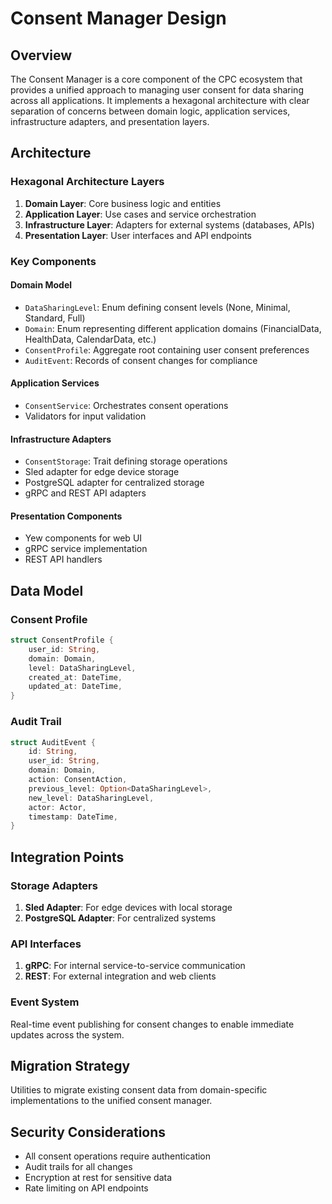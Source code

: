 # Consent Manager Design

## Overview

The Consent Manager is a core component of the CPC ecosystem that provides a unified approach to managing user consent for data sharing across all applications. It implements a hexagonal architecture with clear separation of concerns between domain logic, application services, infrastructure adapters, and presentation layers.

## Architecture

### Hexagonal Architecture Layers

1. **Domain Layer**: Core business logic and entities
2. **Application Layer**: Use cases and service orchestration
3. **Infrastructure Layer**: Adapters for external systems (databases, APIs)
4. **Presentation Layer**: User interfaces and API endpoints

### Key Components

#### Domain Model

- `DataSharingLevel`: Enum defining consent levels (None, Minimal, Standard, Full)
- `Domain`: Enum representing different application domains (FinancialData, HealthData, CalendarData, etc.)
- `ConsentProfile`: Aggregate root containing user consent preferences
- `AuditEvent`: Records of consent changes for compliance

#### Application Services

- `ConsentService`: Orchestrates consent operations
- Validators for input validation

#### Infrastructure Adapters

- `ConsentStorage`: Trait defining storage operations
- Sled adapter for edge device storage
- PostgreSQL adapter for centralized storage
- gRPC and REST API adapters

#### Presentation Components

- Yew components for web UI
- gRPC service implementation
- REST API handlers

## Data Model

### Consent Profile

```rust
struct ConsentProfile {
    user_id: String,
    domain: Domain,
    level: DataSharingLevel,
    created_at: DateTime,
    updated_at: DateTime,
}
```

### Audit Trail

```rust
struct AuditEvent {
    id: String,
    user_id: String,
    domain: Domain,
    action: ConsentAction,
    previous_level: Option<DataSharingLevel>,
    new_level: DataSharingLevel,
    actor: Actor,
    timestamp: DateTime,
}
```

## Integration Points

### Storage Adapters

1. **Sled Adapter**: For edge devices with local storage
2. **PostgreSQL Adapter**: For centralized systems

### API Interfaces

1. **gRPC**: For internal service-to-service communication
2. **REST**: For external integration and web clients

### Event System

Real-time event publishing for consent changes to enable immediate updates across the system.

## Migration Strategy

Utilities to migrate existing consent data from domain-specific implementations to the unified consent manager.

## Security Considerations

- All consent operations require authentication
- Audit trails for all changes
- Encryption at rest for sensitive data
- Rate limiting on API endpoints